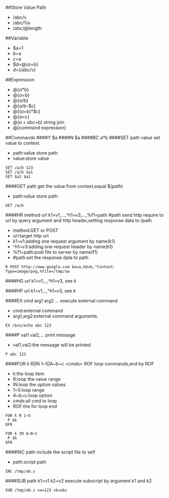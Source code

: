 ##Store Value Path
* /abc/v
* /abc/1/a
* /abc/@length

##Variable
* $a=1
* $b=$a
* $c=$a
* $d=@{$a+$b}
* $d=$(/abc/v)

##Expression
* @{$a*$b}
* @{$a+$b}
* @{$a/$b}
* @{$a/$b-$c}
* @{($a+$b)*$c}
* @{$a<$c}
* @($a+abc+$b) string join
* @[command expression]

##Commands
####Y $a
####N $a
####BC $a*$b
####SET path value
set value to context.

* path:value store path
* value:store value

```
SET /a/b 123
SET /a/b $a1
SET $a2 $a1
```
####GET path
get the value from context,equal $(path)

* path:value store path

```
GET /a/b
```

####HR method url k1=v1,...,^h1=v3,...,%f1=path #path
send http require to url by query argument and http header,setting response data to /path

* method:GET or POST
* url:target http url
* k1=v1:adding one request argument by name(k1)
* ^h1=v3:adding one request header by name(h1)
* %f1=path:post file to server by name(f1)
* \#path:set the response data to path

```
R POST http://www.google.com ka=a,kb=b,^Content-Type=image/png,%file=/tmp/aa
```

####HG url k1=v1,..,^h1=v3,
see ```R```

####HP url k1=v1,..,^h1=v3,
see ```R```

####EX cmd arg1 arg2 ...
execute external command

* cmd:external command
* arg1,arg2:external command arguments.

```
EX /bin/echo abc 123
```

####P val1 val2,...
print message

* val1,val2:the message will be printed.

```
P abc 123
```

####FOR k R|IN 1~5|A~b~c \<cmds\> ROF 
loop commands,end by ROF

* k:the loop item
* R:loop the value range
* IN:loop the option values
* 1~5:loop range
* A~b~c:loop option
* cmds:all cmd to loop
* ROF:the for loop end

```
FOR k R 1~5
 P $k
OFR

FOR k IN A~B~C
 P $k
OFR
```

####INC path
include the script file to self

* path:script path

```
INC /tmp/ab.s
```

####SUB path k1=v1 k2=v2
execute subscript by argument k1 and k2

```
SUB /tmp/ab.s va=123 vb=abc
```